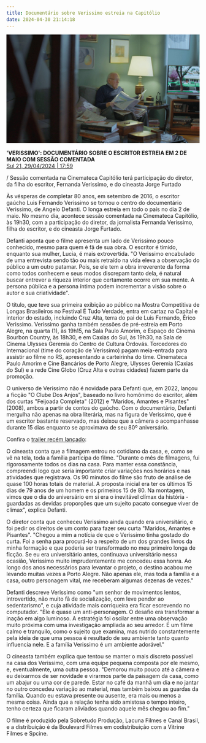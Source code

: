 ```yaml
---
title: Documentário sobre Verissimo estreia na Capitólio
date: 2024-04-30 21:14:18
---
```

![](/uploads/verissimo.jpg)

**'VERISSIMO': DOCUMENTÁRIO SOBRE O ESCRITOR ESTREIA EM 2 DE MAIO COM SESSÃO COMENTADA**\
[Sul 21, 29/04/2024 | 17:59](https://sul21.com.br/noticias/cultura/2024/04/verissimo-documentario-sobre-o-escritor-estreia-em-2-de-maio-com-sessao-comentada/)

/ Sessão comentada na Cinemateca Capitólio terá participação do diretor, da filha do escritor, Fernanda Verissimo, e do cineasta Jorge Furtado

Às vésperas de completar 80 anos, em setembro de 2016, o escritor gaúcho Luis Fernando Verissimo se tornou o centro do documentário Verissimo, de Angelo Defanti. O longa estreia em todo o país no dia 2 de maio. No mesmo dia, acontece sessão comentada na Cinemateca Capitólio, às 19h30, com a participação do diretor, da jornalista Fernanda Verissimo, filha do escritor, e do cineasta Jorge Furtado.

Defanti aponta que o filme apresenta um lado de Verissimo pouco conhecido, mesmo para quem é fã de sua obra. O escritor é tímido, enquanto sua mulher, Lucia, é mais extrovertida. "O Verissimo encabulado de uma entrevista sendo tão ou mais retraído na vida eleva a observação do público a um outro patamar. Pois, se ele tem a obra irreverente da forma como todos conhecem e seus modos discrepam tanto dela, é natural buscar entrever a riqueza interior que certamente ocorre em sua mente. A persona pública e a persona íntima podem incrementar a visão sobre o autor e sua criatividade".

O título, que teve sua primeira exibição ao público na Mostra Competitiva de Longas Brasileiros no Festival É Tudo Verdade, entra em cartaz na Capital e interior do estado, incluindo Cruz Alta, terra do pai de Luis Fernando, Érico Verissimo. Verissimo ganha também sessões de pré-estreia em Porto Alegre, na quarta (1), às 19h15, na Sala Paulo Amorim, e Espaço de Cinema Bourbon Country, às 18h30, e em Caxias do Sul, às 19h30, na Sala de Cinema Ulysses Geremia do Centro de Cultura Ordovás. Torcedores do Internacional (time do coração de Verissimo) pagam meia-entrada para assistir ao filme no RS, apresentando a carteirinha do time. Cinemateca Paulo Amorim e Cine Bancários de Porto Alegre, Ulysses Geremia (Caxias do Sul) e a rede Cine Globo (Cruz Alta e outras cidades) fazem parte da promoção.

O universo de Verissimo não é novidade para Defanti que, em 2022, lançou a ficção "O Clube Dos Anjos", baseado no livro homônimo do escritor, além dos curtas "Feijoada Completa" (2012) e "Maridos, Amantes e Pisantes" (2008), ambos a partir de contos do gaúcho. Com o documentário, Defanti mergulha não apenas na obra literária, mas na figura de Verissimo, que é um escritor bastante reservado, mas deixou que a câmera o acompanhasse durante 15 dias enquanto se aproximava de seu 80º aniversário.

Confira o [trailer recém lançado](https://youtu.be/fWUQfOOjMHI):

O cineasta conta que a filmagem entrou no cotidiano da casa, e, como se vê na tela, toda a família participa do filme. "Durante o mês de filmagens, fui rigorosamente todos os dias na casa. Para manter essa constância, compreendi logo que seria importante criar variações nos horários e nas atividades que registrava. Os 90 minutos do filme são fruto de análise de quase 100 horas totais de material. A proposta inicial era ter os últimos 15 dias de 79 anos de um homem e os primeiros 15 de 80. Na montagem, vimos que o dia do aniversário em si era o inevitável clímax da história - guardadas as devidas proporções que um sujeito pacato consegue viver de clímax", explica Defanti.

O diretor conta que conheceu Verissimo ainda quando era universitário, e foi pedir os direitos de um conto para fazer seu curta "Maridos, Amantes e Pisantes". "Chegou a mim a notícia de que o Verissimo tinha gostado do curta. Foi a senha para procurá-lo a respeito de um dos grandes livros da minha formação e que poderia ser transformado no meu primeiro longa de ficção. Se eu era universitário antes, continuava universitário nessa ocasião, Verissimo muito imprudentemente me concedeu essa honra. Ao longo dos anos necessários para levantar o projeto, o destino acabou me levando muitas vezes a Porto Alegre. Não apenas ele, mas toda a família e a casa, outro personagem vital, me receberam algumas dezenas de vezes."

Defanti descreve Verissimo como "um senhor de movimentos lentos, introvertido, não muito fã de socialização, com leve pendor ao sedentarismo", e cuja atividade mais corriqueira era ficar escrevendo no computador. "Ele é quase um anti-personagem. O desafio era transformar a inação em algo luminoso. A estratégia foi oscilar entre uma observação muito próxima com uma investigação ampliada ao seu arredor. É um filme calmo e tranquilo, como o sujeito que examina, mas nutrido constantemente pela ideia de que uma pessoa é resultado de seu ambiente tanto quanto influencia nele. E a família Verissimo é um ambiente adorável."

O cineasta também explica que tentou se manter o mais discreto possível na casa dos Verissimo, com uma equipe pequena composta por ele mesmo, e, eventualmente, uma outra pessoa. "Demorou muito pouco até a câmera e eu deixarmos de ser novidade e virarmos parte da paisagem da casa, como um abajur ou uma cor de parede. Estar no café da manhã um dia e no jantar no outro concedeu variação ao material, mas também baixou as guardas da família. Quando eu estava presente ou ausente, era mais ou menos a mesma coisa. Ainda que a relação tenha sido amistosa o tempo inteiro, tenho certeza que ficaram aliviados quando aquele mês chegou ao fim."

O filme é produzido pela Sobretudo Produção, Lacuna Filmes e Canal Brasil, e a distribuição é da Boulevard Filmes em codistribuição com a Vitrine Filmes e Spcine.